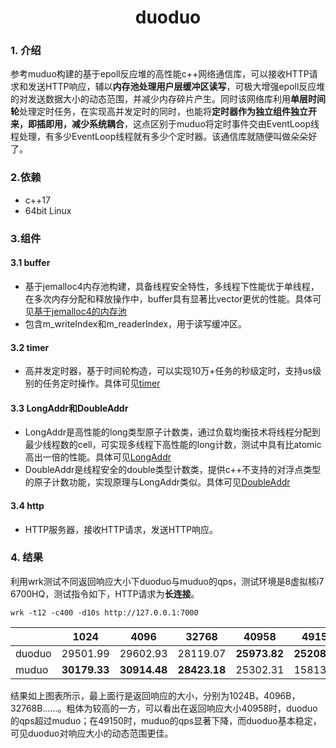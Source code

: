 <h1 align='center'>duoduo</h1>

### 1. 介绍

参考muduo构建的基于epoll反应堆的高性能c++网络通信库，可以接收HTTP请求和发送HTTP响应，辅以**内存池处理用户层缓冲区读写**，可极大增强epoll反应堆的对发送数据大小的动态范围，并减少内存碎片产生。同时该网络库利用**单层时间轮**处理定时任务，在实现高并发定时的同时，也能将**定时器作为独立组件独立开来，即插即用，减少系统耦合**，这点区别于muduo将定时事件交由EventLoop线程处理，有多少EventLoop线程就有多少个定时器。该通信库就随便叫做朵朵好了。

### 2.依赖

* c++17
* 64bit Linux

### 3.组件

#### 3.1 buffer

* 基于jemalloc4内存池构建，具备线程安全特性，多线程下性能优于单线程，在多次内存分配和释放操作中，buffer具有显著比vector更优的性能。具体可见<a name="基于jemalloc4的内存池.md" href="./buffer/README.md#test">基于jemalloc4的内存池</a>
* 包含m_writeIndex和m_readerIndex，用于读写缓冲区。

#### 3.2 timer

* 高并发定时器，基于时间轮构造，可以实现10万+任务的秒级定时，支持us级别的任务定时操作。具体可见[timer](./timer/README.md)

#### 3.3 LongAddr和DoubleAddr

* LongAddr是高性能的long类型原子计数类，通过负载均衡技术将线程分配到最少线程数的cell，可实现多线程下高性能的long计数，测试中具有比atomic<long>高出一倍的性能。具体可见[LongAddr](./buffer/LongAddr/README.md)
* DoubleAddr是线程安全的double类型计数类，提供c++不支持的对浮点类型的原子计数功能，实现原理与LongAddr类似。具体可见[DoubleAddr](./buffer/LongAddr/README.md)

#### 3.4 http

* HTTP服务器，接收HTTP请求，发送HTTP响应。

### 4. 结果

利用wrk测试不同返回响应大小下duoduo与muduo的qps，测试环境是8虚拟核i7 6700HQ，测试指令如下，HTTP请求为**长连接**。

```
wrk -t12 -c400 -d10s http://127.0.0.1:7000
```

|        | 1024         | 4096         | 32768        | 40958        | 49150        | 57342        | 65536        | 81920        |
| ------ | ------------ | ------------ | ------------ | ------------ | ------------ | ------------ | ------------ | ------------ |
| duoduo | 29501.99     | 29602.93     | 28119.07     | **25973.82** | **25208.83** | **24761.09** | **23838.20** | **14270.47** |
| muduo  | **30179.33** | **30914.48** | **28423.18** | 25302.31     | 15813.48     | 15487.01     | 14298.54     | 12217.72     |

结果如上图表所示，最上面行是返回响应的大小，分别为1024B，4096B，32768B……。粗体为较高的一方，可以看出在返回响应大小40958时，duoduo的qps超过muduo；在49150时，muduo的qps显著下降，而duoduo基本稳定，可见duoduo对响应大小的动态范围更佳。




